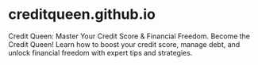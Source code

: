 # creditqueen.github.io
Credit Queen: Master Your Credit Score &amp; Financial Freedom. Become the Credit Queen! Learn how to boost your credit score, manage debt, and unlock financial freedom with expert tips and strategies.
